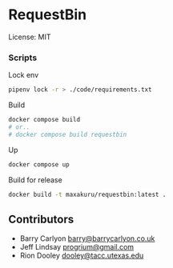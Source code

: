 # RequestBin

License: MIT

### Scripts
Lock env
```sh
pipenv lock -r > ./code/requirements.txt
```

Build
```sh
docker compose build
# or..
# docker compose build requestbin
```

Up
```sh
docker compose up
```

Build for release
```sh
docker build -t maxakuru/requestbin:latest .
```

Contributors
------------
 * Barry Carlyon <barry@barrycarlyon.co.uk>
 * Jeff Lindsay <progrium@gmail.com>
 * Rion Dooley <dooley@tacc.utexas.edu>

